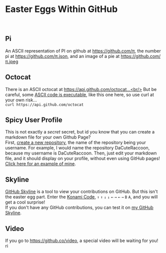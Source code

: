 # Easter Eggs Within GitHub
<br/>

## <b>Pi</b><br/>
An ASCII representation of PI on github at
https://github.com/π,
the number pi at
https://github.com/π.json,
and an image of a pie at
https://github.com/π.jpeg<br/>

## <b>Octocat</b><br/>
There is an ASCII octocat at https://api.github.com/octocat...<br/>
But be careful, some [ASCII code is executable](https://github.com/xyzzy/smile), like this one here, so use curl at your own risk...<br/>
`curl https://api.github.com/octocat`

## <b>Spicy User Profile</b><br/>
This is not exactly a *secret* secret, but id you know that you can create a markdown file for your own Github Page?<br/>
First, [create a new repository](https://github.com/new), the name of the repository being your username. For example, I would name the repository DaCuteRaccoon, because my username is DaCuteRaccoon. Then, just edit your markdown file, and it should display on your profile, without even using GitHub pages! [Click here for an example of mine](https://github.com/DaCuteRaccoon/DaCuteRaccoon).

## <b>Skyline</b><br/>
[GitHub Skyline](https://skyline.github.com/) is a tool to view your contributions on GitHub. But this isn't the easter egg part. Enter the [Konami Code](https://en.wikipedia.org/wiki/Konami_Code), `↑` `↑` `↓` `↓` `←` `→` `←` `→` `B` `A`, and you will get a cool surprise!<br/>
If you don't have any GitHub contributions, you can test it on [my GitHub Skyline](https://skyline.github.com/DaCuteRaccoon/2020).

## <b>Video</b><br/>
If you go to https://github.co/video, a special video will be waiting for you!<br/>
<img src="https://lh3.googleusercontent.com/proxy/-CcwhtuYE12fW7PdPoQOdAZZgQOKro5yDxmvlTWeEj32pwNKES6fXgKUHloIK1vtmpF371wjxKXikwOtRDpx31id_Y232-t6mufESr4bLtftoA" alt="rick astley" style="width:16px;"/>

